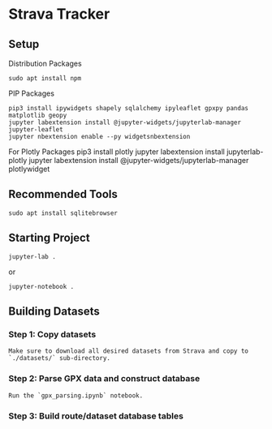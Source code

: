 # Strava Tracker

## Setup

Distribution Packages

    sudo apt install npm

PIP Packages

    pip3 install ipywidgets shapely sqlalchemy ipyleaflet gpxpy pandas matplotlib geopy
    jupyter labextension install @jupyter-widgets/jupyterlab-manager jupyter-leaflet
    jupyter nbextension enable --py widgetsnbextension
    
For Plotly Packages
    pip3 install plotly
    jupyter labextension install jupyterlab-plotly
    jupyter labextension install @jupyter-widgets/jupyterlab-manager plotlywidget
    
## Recommended Tools

    sudo apt install sqlitebrowser
    
## Starting Project

    jupyter-lab .

or 
    
    jupyter-notebook .
    
## Building Datasets

### Step 1:  Copy datasets 

    Make sure to download all desired datasets from Strava and copy to `./datasets/` sub-directory.
    
### Step 2:  Parse GPX data and construct database

    Run the `gpx_parsing.ipynb` notebook.  
    
### Step 3:  Build route/dataset database tables


